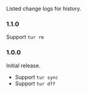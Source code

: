 Listed change logs for history.

### 1.1.0

Support `tur rm`

### 1.0.0

Initial release. 

- Support `tur sync`
- Support `tur dff`